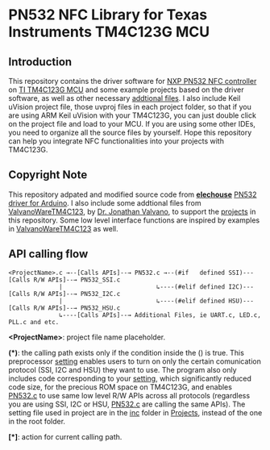 # PN532 NFC Library for Texas Instruments TM4C123G MCU

## Introduction
This repository contains the driver software for [NXP PN532 NFC controller](https://www.nxp.com/docs/en/user-guide/141520.pdf) on [TI TM4C123G MCU](http://www.ti.com/lit/ds/symlink/tm4c123gh6pm.pdf) and some example projects based on the driver software, as well as other necessary [addtional files](Projects/inc). I also include Keil uVision project file, those uvproj files in each project folder, so that if you are using ARM Keil uVision with your TM4C123G, you can just double click on the project file and load to your MCU. If you are using some other IDEs, you need to organize all the source files by yourself. Hope this repository can help you integrate NFC functionalities into your projects with TM4C123G. 

## Copyright Note 
This repository adpated and modified source code from [**elechouse**](http://www.elechouse.com) [PN532 driver for Arduino]( https://github.com/elechouse/PN532.git). I also include some addtional files from [ValvanoWareTM4C123](http://edx-org-utaustinx.s3.amazonaws.com/UT601x/ValvanoWareTM4C123.zip?dl=1), by [Dr. Jonathan Valvano](http://users.ece.utexas.edu/~valvano/), to support the [projects](Projects) in this repository. Some low level interface functions are inspired by examples in [ValvanoWareTM4C123](http://edx-org-utaustinx.s3.amazonaws.com/UT601x/ValvanoWareTM4C123.zip?dl=1) as well.

## API calling flow

    <ProjectName>.c →--[Calls APIs]--→ PN532.c →--(#if   defined SSI)---[Calls R/W APIs]--→ PN532_SSI.c
                  |                          ↳----(#elif defined I2C)---[Calls R/W APIs]--→ PN532_I2C.c
                  |                          ↳----(#elif defined HSU)---[Calls R/W APIs]--→ PN532_HSU.c
                  ↳----[Calls APIs]--→ Additional Files, ie UART.c, LED.c, PLL.c and etc.    
                    
**\<ProjectName\>**: project file name placeholder.   

**(*)**: the calling path exists only if the condition inside the () is true. This preprocessor [setting](PN532_Setting.h) enables users to turn on only the certain comunication protocol (SSI, I2C and HSU) they want to use. The program also only includes code corresponding to your [setting](PN532_Setting.h), which significantly reduced code size, for the precious ROM space on TM4C123G, and enables [PN532.c](PN532/PN532.c) to use same low level R/W APIs across all protocols (regardless you are using SSI, I2C or HSU, [PN532.c](PN532/PN532.c) are calling the same APIs). The setting file used in project are in the [inc](Projects/inc) folder in [Projects](Projects), instead of the one in the root folder.

**\[*\]**: action for current calling path.

